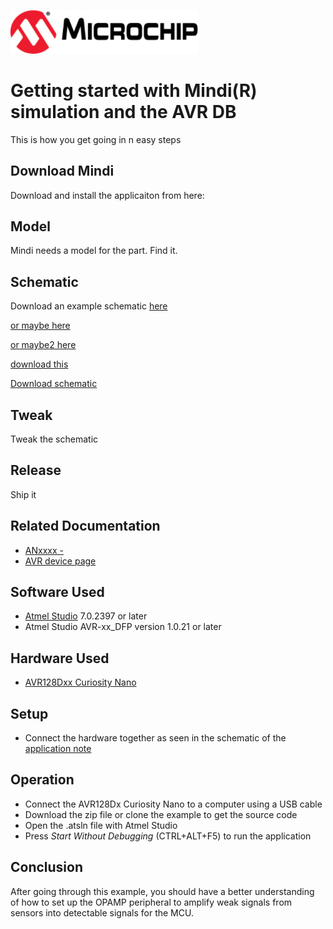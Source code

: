 <!-- Please do not change this html logo with link -->
<a href="https://www.microchip.com" rel="nofollow"><img src="images/microchip.png" alt="MCHP" width="300"/></a>

# Getting started with Mindi(R) simulation and the AVR DB
This is how you get going in n easy steps
## Download Mindi
Download and install the applicaiton from here:

## Model
Mindi needs a model for the part. Find it.

## Schematic 
Download an example schematic 
<a id="raw-url" href="assets/Voltage_Follower.wxsch">here</a>

<a href="assets/Voltage_Follower.wxsch" download="Voltage_Follower.wxsch">or maybe here</a>

<a href="assets/Voltage_Follower.wxsch" download>or maybe2 here</a>

[download this](assets/Voltage_Follower.wxsch)

[Download schematic](/assets/Voltage_Follower.wxsch)
## Tweak
Tweak the schematic

## Release
Ship it

## Related Documentation

* [ANxxxx - ](https://microchip.com/DSxxxxxxxxxx) <!--fill in DS number once it has been assigned-->
* [AVR device page](https://www.microchip.com/wwwproducts/en/AVR)

## Software Used

* [Atmel Studio](https://www.microchip.com/mplab/avr-support/atmel-studio-7) 7.0.2397 or later
* Atmel Studio AVR-xx_DFP version 1.0.21 or later <!-- Not public DFP-->
## Hardware Used

* [AVR128Dxx Curiosity Nano](https://www.microchip.com/wwwproducts/en/AVR128Dxx) <!-- Not the correct link, fix when curiosity nano page exists-->

## Setup

* Connect the hardware together as seen in the schematic of the [application note](https://microchip.com/DSxxxxxxxxxx) <!--fill in DS number once it has been assigned-->

## Operation
* Connect the AVR128Dx Curiosity Nano to a computer using a USB cable
* Download the zip file or clone the example to get the source code
* Open the .atsln file with Atmel Studio
* Press *Start Without Debugging* (CTRL+ALT+F5) to run the application

## Conclusion
After going through this example, you should have a better understanding of how to set up the OPAMP peripheral to amplify weak signals from sensors into detectable signals for the MCU.  

